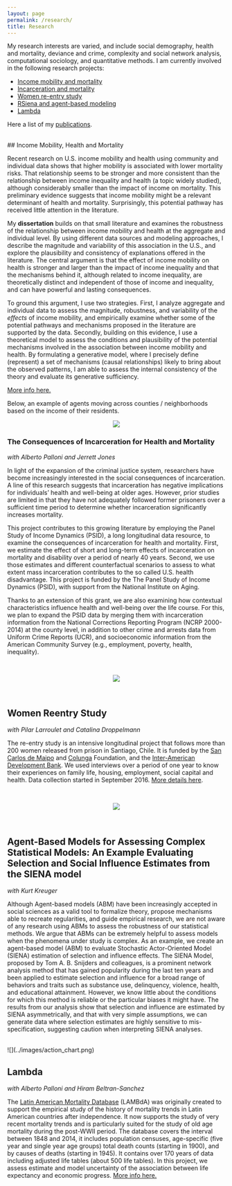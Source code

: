 ```yaml
---
layout: page
permalink: /research/
title: Research
---
```


<script>
var trackOutboundLink = function(url) {
   ga('send', 'event', 'outbound', 'click', url, {'hitCallback':
     function () {
     document.location = url;
     }
   });
}
</script>

My research interests are varied, and include social demography, health and mortality, deviance and crime, complexity and social network analysis, computational sociology, and quantitative methods. I am currently involved in the following research projects:


- [Income mobility and mortality](#income-mobility-health-and-mortality)
- [Incarceration and mortality](#the-consequences-of-incarceration-for-health-and-mortality)
- [Women re-entry study](#women-reentry-study)
- [RSiena and agent-based modeling](#rsiena-selection-and-influence-estimates-under-misspecification)
- [Lambda](#lambda)


Here a list of my [publications](/pubs/).

<br>
## Income Mobility, Health and Mortality

Recent research on U.S. income mobility and health using community and individual data shows that higher  mobility is associated with lower mortality risks. That relationship seems to be stronger and more consistent than the relationship between income inequality and health (a topic widely studied), although considerably smaller than the impact of income on mortality. This preliminary evidence suggests that income mobility might be a relevant determinant of health and mortality. Surprisingly, this potential pathway has received little attention in the literature.

My **dissertation** builds on that small literature and examines the robustness of the relationship between income mobility and health at the aggregate and individual level. By using different data sources and modeling approaches, I describe the magnitude and variability of this association in the U.S., and explore the plausibility and consistency of explanations offered in the literature. The central argument is that the effect of income mobility on health is stronger and larger than the impact of income inequality and that the mechanisms behind it, although related to income inequality, are theoretically distinct and independent of those of income and inequality, and can have powerful and lasting consequences.

To ground this argument, I use two strategies. First, I analyze aggregate and individual data to assess the magnitude, robustness, and variability of the *effects* of income mobility, and empirically examine whether some of the potential pathways and mechanisms proposed in the literature are supported by the data. Secondly, building on this evidence, I use a theoretical model to assess the conditions and plausibility of the potential mechanisms involved in the  association between income mobility and health. By formulating a generative model, where I precisely define (represent) a set of mechanisms (causal relationships) likely to bring about the observed patterns, I am able to assess the internal consistency of the theory and evaluate its generative sufficiency.

[More info here.](https://github.com/sdaza/dissertation)

Below, an example of agents moving across counties / neighborhoods based on the income of their residents.

<p align='center'>
  <img class="fixed-ratio-resize" src='../images/abm.gif'>
</p>

### The Consequences of Incarceration for Health and Mortality
*with Alberto Palloni and Jerrett Jones*

In light of the expansion of the criminal justice system, researchers have become increasingly interested in the social consequences of incarceration. A line of this research suggests that incarceration has negative implications for individuals’ health and well-being at older ages. However, prior studies are limited in that they have not adequately followed former prisoners over a sufficient time period to determine whether incarceration significantly increases mortality.

This project contributes to this growing literature by employing the Panel Study of Income Dynamics (PSID), a long longitudinal data resource, to examine the consequences of incarceration for health and mortality. First, we estimate the effect of short and long-term effects of incarceration on mortality and disability over a period of nearly 40 years. Second, we use those estimates and different counterfactual scenarios to assess to what extent mass incarceration contributes to the so called U.S. health disadvantage. This project is funded by the The Panel Study of Income Dynamics (PSID), with support from the National Institute on Aging.

Thanks to an extension of this grant, we are also examining how contextual characteristics influence health and well-being over the life course. For this, we plan to expand the PSID data by merging them with incarceration information from the National Corrections Reporting Program (NCRP 2000-2014) at the county level, in addition to other crime and arrests data from Uniform Crime Reports (UCR), and socioeconomic information from the American Community Survey (e.g., employment, poverty, health, inequality).

<style>
.fixed-ratio-resize {
	max-width: 60%;
	height: auto;
	width: auto:
}
</style>

<br>

<p align='center'>
  <img class="fixed-ratio-resize" src='../images/incarceration.png'>
</p>

<br>

## Women Reentry Study
*with Pilar Larroulet and Catalina Droppelmann*

The re-entry study is an intensive longitudinal project that follows more than 200 women released from prison in Santiago, Chile. It is funded by the [San Carlos de Maipo](http://www.fsancarlos.cl/) and [Colunga](https://www.fundacioncolunga.org/) Foundation, and the [Inter-American Development Bank](http://www.iadb.org/). We used interviews over a period of one year to know their experiences on  family life, housing, employment, social capital and health. Data collection started in September 2016. [More details here](https://github.com/sdaza/reentry-chile).

<br>
<p align='center'>
  <img src='../images/reentry.png'>
</p>

<br>
<!-- ![](../images/reentry.png) -->

## Agent-Based Models for Assessing Complex Statistical Models: An Example Evaluating Selection and Social Influence Estimates from the SIENA model
*with Kurt Kreuger*

Although Agent-based models (ABM) have been increasingly accepted in social sciences as a valid tool to formalize theory, propose mechanisms able to recreate regularities, and guide empirical research, we are not aware of any research using ABMs to assess the robustness of our statistical methods. We argue that ABMs can be extremely helpful to assess models when the phenomena under study is complex. As an example, we create an agent-based model (ABM) to evaluate Stochastic Actor-Oriented Model (SIENA) estimation of selection and influence effects. The SIENA Model, proposed by Tom A. B. Snijders and colleagues, is a prominent network analysis method that has gained popularity during the last ten years and been applied to estimate selection and influence for a broad range of behaviors and traits such as substance use, delinquency, violence, health, and educational attainment. However, we know little about the conditions for which this method is reliable or the particular biases it might have. The results from our analysis show that selection and influence are estimated by SIENA asymmetrically, and that with very simple assumptions, we can generate data where selection estimates are highly sensitive to mis-specification, suggesting caution when interpreting SIENA analyses.

<br>
![](../images/action_chart.png)

<br>


## Lambda
*with Alberto Palloni and Hiram Beltran-Sanchez*

The [Latin American Mortality Database](https://www.ssc.wisc.edu/cdha/latinmortality/) (LAMBdA) was originally created to support the empirical study of the history of mortality trends in Latin American countries after independence. It now supports the study of very recent mortality trends and is particularly suited for the study of old age mortality during the post-WWII period. The database covers the interval between 1848 and 2014, it includes population censuses, age-specific (five year and single year age groups) total death counts (starting in 1900), and by causes of deaths (starting in 1945). It contains over 170 years of data including adjusted life tables (about 500 life tables). In this project, we assess estimate and model uncertainty of the association between life expectancy and economic progress. [More info here.](https://github.com/sdaza/lambda)

<br />

